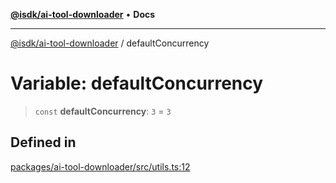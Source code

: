 [**@isdk/ai-tool-downloader**](../README.md) • **Docs**

***

[@isdk/ai-tool-downloader](../globals.md) / defaultConcurrency

# Variable: defaultConcurrency

> `const` **defaultConcurrency**: `3` = `3`

## Defined in

[packages/ai-tool-downloader/src/utils.ts:12](https://github.com/isdk/ai-tool-download.js/blob/609380d16e83ac2f77ffb9ec6a0d5aa57425a31a/src/utils.ts#L12)
